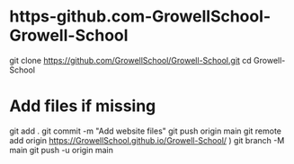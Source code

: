 # https-github.com-GrowellSchool-Growell-School
git clone https://github.com/GrowellSchool/Growell-School.git
cd Growell-School

# Add files if missing
git add .
git commit -m "Add website files"
git push origin main
git remote add origin https://GrowellSchool.github.io/Growell-School/
)
git branch -M main
git push -u origin main
